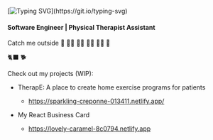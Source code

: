 [![Typing SVG](https://readme-typing-svg.demolab.com/?lines=Let's+speak+in+code;Ruby+Javascript+CSS+HTML+...)](https://git.io/typing-svg)
#### Software Engineer | Physical Therapist Assistant

 



Catch me outside :deciduous_tree: :running_woman: :climbing_woman: :rowing_woman: :biking_woman: :sunflower:


🐈‍⬛ 🐕

Check out my projects (WIP):
- TherapE: A place to create home exercise programs for patients 
   - https://sparkling-creponne-013411.netlify.app/
  
- My React Business Card
   - https://lovely-caramel-8c0794.netlify.app

